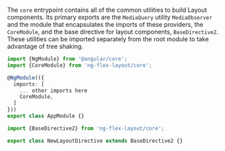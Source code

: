 The `core` entrypoint contains all of the common utilities to build Layout 
components. Its primary exports are the `MediaQuery` utility 
`MediaObserver` and the module that encapsulates the imports of these
providers, the `CoreModule`, and the base directive for layout
components, `BaseDirective2`. These utilities can be imported separately
from the root module to take advantage of tree shaking.

```typescript
import {NgModule} from '@angular/core';
import {CoreModule} from 'ng-flex-layout/core';

@NgModule(({
  imports: [
    ... other imports here
    CoreModule,
  ]
}))
export class AppModule {}
```

```typescript
import {BaseDirective2} from 'ng-flex-layout/core';

export class NewLayoutDirective extends BaseDirective2 {}
```
